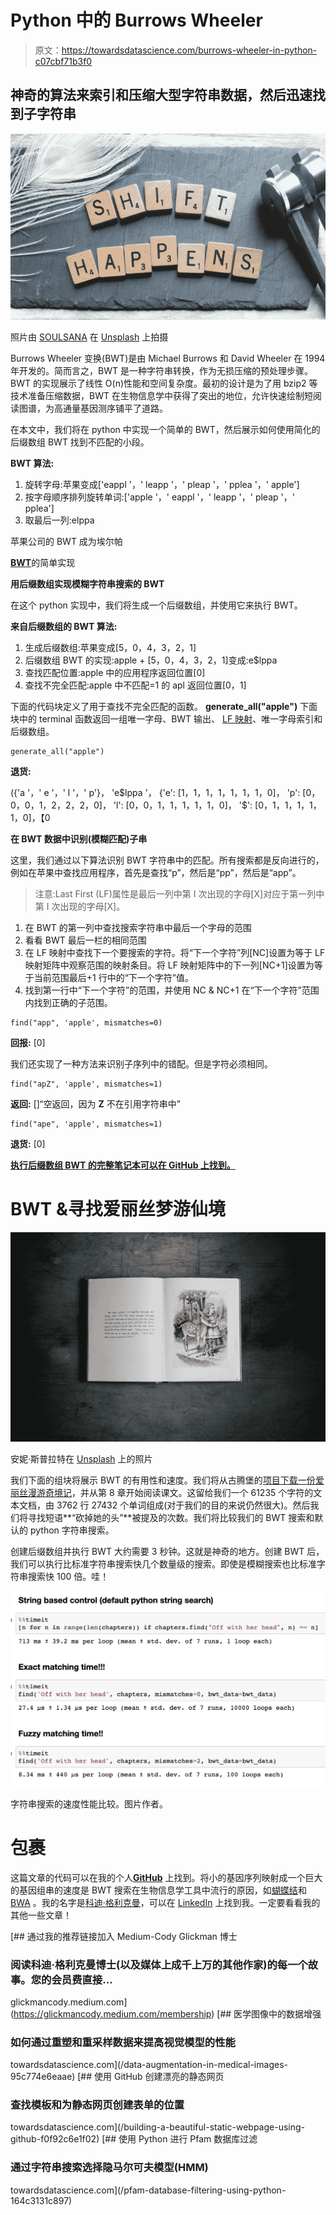 # Python 中的 Burrows Wheeler

> 原文：<https://towardsdatascience.com/burrows-wheeler-in-python-c07cbf71b3f0>

## 神奇的算法来索引和压缩大型字符串数据，然后迅速找到子字符串

![](img/0c9988a6bd30b339ef0fdadd47d1d2d9.png)

照片由 [SOULSANA](https://unsplash.com/@soulsana?utm_source=medium&utm_medium=referral) 在 [Unsplash](https://unsplash.com?utm_source=medium&utm_medium=referral) 上拍摄

Burrows Wheeler 变换(BWT)是由 Michael Burrows 和 David Wheeler 在 1994 年开发的。简而言之，BWT 是一种字符串转换，作为无损压缩的预处理步骤。BWT 的实现展示了线性 O(n)性能和空间复杂度。最初的设计是为了用 bzip2 等技术准备压缩数据，BWT 在生物信息学中获得了突出的地位，允许快速绘制短阅读图谱，为高通量基因测序铺平了道路。

在本文中，我们将在 python 中实现一个简单的 BWT，然后展示如何使用简化的后缀数组 BWT 找到不匹配的小段。

**BWT 算法:**

1.  旋转字母:苹果变成['eappl '，' leapp '，' pleap '，' pplea '，' apple']
2.  按字母顺序排列旋转单词:['apple '，' eappl '，' leapp '，' pleap '，' pplea']
3.  取最后一列:elppa

苹果公司的 BWT 成为埃尔帕

[**BWT**](https://gist.github.com/glickmac/0f5bcd0a76d4913f7fbab1d46ac8d026)的简单实现

**用后缀数组实现模糊字符串搜索的 BWT**

在这个 python 实现中，我们将生成一个后缀数组，并使用它来执行 BWT。

**来自后缀数组的 BWT 算法:**

1.  生成后缀数组:苹果变成[5，0，4，3，2，1]
2.  后缀数组 BWT 的实现:apple + [5，0，4，3，2，1]变成:e$lppa
3.  查找匹配位置:apple 中的应用程序返回位置[0]
4.  查找不完全匹配:apple 中不匹配=1 的 apl 返回位置[0，1]

下面的代码块定义了用于查找不完全匹配的函数。 **generate_all("apple")** 下面块中的 terminal 函数返回一组唯一字母、BWT 输出、 [LF 映射](https://www.cs.cmu.edu/~ckingsf/bioinfo-lectures/bwt.pdf#:~:text=BWT%28unabashable%29%20LF%20Mapping%20%E2%88%91%20BWTSearch%28aba%29%20Start%20from%20the,b%20in%20the%20%EF%AC%81rst%20row%20of%20the%20range.)、唯一字母索引和后缀数组。

```
generate_all("apple")
```

**退货:**

({'a '，' e '，' l '，' p'}，
'e$lppa '，
{'e': [1，1，1，1，1，1，1，0]，
'p': [0，0，0，1，2，2，2，0]，
'l': [0，0，1，1，1，1，1，0]，
'$': [0，1，1，1，1，1，0]，【0

**在 BWT 数据中识别(模糊匹配)子串**

这里，我们通过以下算法识别 BWT 字符串中的匹配。所有搜索都是反向进行的，例如在苹果中查找应用程序，首先是查找“p”，然后是“pp”，然后是“app”。

> 注意:Last First (LF)属性是最后一列中第 I 次出现的字母[X]对应于第一列中第 I 次出现的字母[X]。

1.  在 BWT 的第一列中查找搜索字符串中最后一个字母的范围
2.  看看 BWT 最后一栏的相同范围
3.  在 LF 映射中查找下一个要搜索的字符。将“下一个字符”列[NC]设置为等于 LF 映射矩阵中观察范围的映射条目。将 LF 映射矩阵中的下一列[NC+1]设置为等于当前范围最后+1 行中的“下一个字符”值。
4.  找到第一行中“下一个字符”的范围，并使用 NC & NC+1 在“下一个字符”范围内找到正确的子范围。

```
find("app", 'apple', mismatches=0)
```

**回报:** [0]

我们还实现了一种方法来识别子序列中的错配。但是字符必须相同。

```
find("apZ", 'apple', mismatches=1)
```

**返回:** []“空返回，因为 **Z** 不在引用字符串中”

```
find("ape", 'apple', mismatches=1)
```

**退货:** [0]

[**执行后缀数组 BWT 的完整笔记本可以在 GitHub 上找到。**](https://github.com/glickmac/Burrows_Wheeler_in_Python)

# BWT &寻找爱丽丝梦游仙境

![](img/132105fdc760e169bd9a0b87484f8a4b.png)

安妮·斯普拉特在 [Unsplash](https://unsplash.com?utm_source=medium&utm_medium=referral) 上的照片

我们下面的组块将展示 BWT 的有用性和速度。我们将从古腾堡的[项目下载一份](https://www.gutenberg.org/ebooks/11)[爱丽丝漫游奇境记](https://www.gutenberg.org/files/11/11-0.txt)，并从第 8 章开始阅读课文。这留给我们一个 61235 个字符的文本文档，由 3762 行 27432 个单词组成(对于我们的目的来说仍然很大)。然后我们将寻找短语**“砍掉她的头”**被提及的次数。我们将比较我们的 BWT 搜索和默认的 python 字符串搜索。

创建后缀数组并执行 BWT 大约需要 3 秒钟。这就是神奇的地方。创建 BWT 后，我们可以执行比标准字符串搜索快几个数量级的搜索。即使是模糊搜索也比标准字符串搜索快 100 倍。哇！

![](img/3a1442f5352751ccb11e20f2241e55db.png)

字符串搜索的速度性能比较。图片作者。

# 包裹

这篇文章的代码可以在我的个人[**GitHub**](https://github.com/glickmac/Burrows_Wheeler_in_Python) 上找到。将小的基因序列映射成一个巨大的基因组串的速度是 BWT 搜索在生物信息学工具中流行的原因，如[蝴蝶结](https://genomebiology.biomedcentral.com/articles/10.1186/gb-2009-10-3-r25#:~:text=Abstract%20Bowtie%20is%20an%20ultrafast%2C%20memory-efficient%20alignment%20program,with%20a%20memory%20footprint%20of%20approximately%201.3%20gigabytes.)和 [BWA](https://www.ncbi.nlm.nih.gov/pmc/articles/PMC2705234/) 。我的名字是[科迪·格利克曼](https://codyglickman.com/)，可以在 [LinkedIn](https://www.linkedin.com/in/codyglickman/) 上找到我。一定要看看我的其他一些文章！

[](https://glickmancody.medium.com/membership) [## 通过我的推荐链接加入 Medium-Cody Glickman 博士

### 阅读科迪·格利克曼博士(以及媒体上成千上万的其他作家)的每一个故事。您的会员费直接…

glickmancody.medium.com](https://glickmancody.medium.com/membership) [](/data-augmentation-in-medical-images-95c774e6eaae) [## 医学图像中的数据增强

### 如何通过重塑和重采样数据来提高视觉模型的性能

towardsdatascience.com](/data-augmentation-in-medical-images-95c774e6eaae) [](/building-a-beautiful-static-webpage-using-github-f0f92c6e1f02) [## 使用 GitHub 创建漂亮的静态网页

### 查找模板和为静态网页创建表单的位置

towardsdatascience.com](/building-a-beautiful-static-webpage-using-github-f0f92c6e1f02) [](/pfam-database-filtering-using-python-164c3131c897) [## 使用 Python 进行 Pfam 数据库过滤

### 通过字符串搜索选择隐马尔可夫模型(HMM)

towardsdatascience.com](/pfam-database-filtering-using-python-164c3131c897)